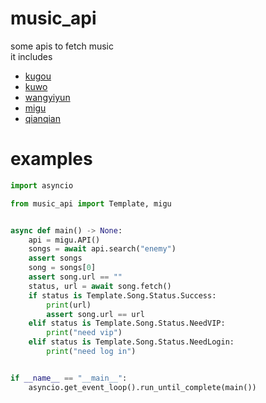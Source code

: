 # music_api
some apis to fetch music  
it includes
* [kugou](https://www.kugou.com/)
* [kuwo](http://www.kuwo.cn/)
* [wangyiyun](https://music.163.com/)
* [migu](https://music.migu.cn/v3)
* [qianqian](https://music.91q.com/)

# examples

```python
import asyncio

from music_api import Template, migu


async def main() -> None:
    api = migu.API()
    songs = await api.search("enemy")
    assert songs
    song = songs[0]
    assert song.url == ""
    status, url = await song.fetch()
    if status is Template.Song.Status.Success:
        print(url)
        assert song.url == url
    elif status is Template.Song.Status.NeedVIP:
        print("need vip")
    elif status is Template.Song.Status.NeedLogin:
        print("need log in")


if __name__ == "__main__":
    asyncio.get_event_loop().run_until_complete(main())
```
